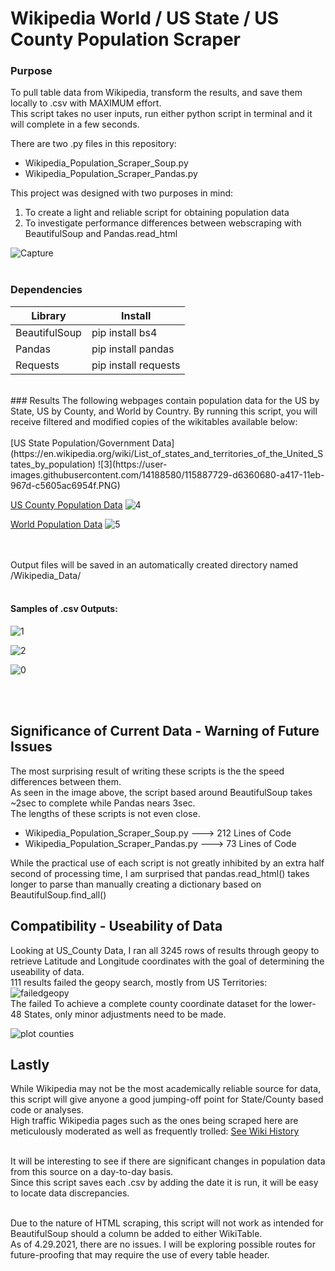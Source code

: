 # Wikipedia World / US State / US County Population Scraper

### Purpose
To pull table data from Wikipedia, transform the results, and save them locally to .csv with MAXIMUM effort.</br>
This script takes no user inputs, run either python script in terminal and it will complete in a few seconds.</br>

There are two .py files in this repository:
* Wikipedia_Population_Scraper_Soup.py
* Wikipedia_Population_Scraper_Pandas.py

This project was designed with two purposes in mind:
1. To create a light and reliable script for obtaining population data
2. To investigate performance differences between webscraping with BeautifulSoup and Pandas.read_html

![Capture](https://user-images.githubusercontent.com/14188580/116706393-35a19280-a993-11eb-86ba-a1eb83a57edb.PNG)
<br></br>
### Dependencies
Library | Install
--------|--------
BeautifulSoup| pip install bs4
Pandas| pip install pandas
Requests| pip install requests

</br>
### Results
The following webpages contain population data for the US by State, US by County, and World by Country. By running this script, you will receive filtered and modified copies of the wikitables available below:<br></br>
[US State Population/Government Data](https://en.wikipedia.org/wiki/List_of_states_and_territories_of_the_United_States_by_population)
![3](https://user-images.githubusercontent.com/14188580/115887729-d6360680-a417-11eb-967d-c5605ac6954f.PNG)

[US County Population Data](https://en.wikipedia.org/wiki/List_of_United_States_counties_and_county_equivalents)
![4](https://user-images.githubusercontent.com/14188580/115887739-d8986080-a417-11eb-9d50-5d4aad3bfe49.PNG)

[World Population Data](https://en.wikipedia.org/wiki/List_of_countries_and_dependencies_by_population)
![5](https://user-images.githubusercontent.com/14188580/115922069-072b3100-a442-11eb-8e38-d0d1f20da88b.PNG)

<br></br>
Output files will be saved in an automatically created directory named /Wikipedia_Data/ <br></br>
#### Samples of .csv Outputs:
![1](https://user-images.githubusercontent.com/14188580/115888845-003bf880-a419-11eb-9fb6-1b5ddbd4eb8a.PNG)

![2](https://user-images.githubusercontent.com/14188580/115885177-4abb7600-a415-11eb-889f-075f251a6370.PNG)

![0](https://user-images.githubusercontent.com/14188580/115922081-0db9a880-a442-11eb-97b5-19e45da7d2b6.PNG)

<br></br>

## Significance of Current Data - Warning of Future Issues
The most surprising result of writing these scripts is the the speed differences between them.</br>
As seen in the image above, the script based around BeautifulSoup takes ~2sec to complete while Pandas nears 3sec.</br>
The lengths of these scripts is not even close.
* Wikipedia_Population_Scraper_Soup.py ---> 212 Lines of Code
* Wikipedia_Population_Scraper_Pandas.py ---> 73 Lines of Code

While the practical use of each script is not greatly inhibited by an extra half second of processing time, I am surprised that pandas.read_html() takes longer to parse than manually creating a dictionary based on BeautifulSoup.find_all()</br>

## Compatibility - Useability of Data
Looking at US_County Data, I ran all 3245 rows of results through geopy to retrieve Latitude and Longitude coordinates with the goal of determining the useability of data.</br>
111 results failed the geopy search, mostly from US Territories:</br>
![failedgeopy](https://user-images.githubusercontent.com/14188580/119354427-b3db1700-bc69-11eb-970c-477ccd9dda1d.PNG)
</br>
The failed 
To achieve a complete county coordinate dataset for the lower-48 States, only minor adjustments need to be made.</br>

![plot counties](https://user-images.githubusercontent.com/14188580/119355256-aa05e380-bc6a-11eb-9282-e5286501813f.PNG)
</br>

## Lastly
While Wikipedia may not be the most academically reliable source for data, this script will give anyone a good jumping-off point for State/County based code or analyses.<br>
High traffic Wikipedia pages such as the ones being scraped here are meticulously moderated as well as frequently trolled: [See Wiki History](https://en.wikipedia.org/w/index.php?title=List_of_states_and_territories_of_the_United_States_by_population&action=history)<br></br>

It will be interesting to see if there are significant changes in population data from this source on a day-to-day basis.<br>
Since this script saves each .csv by adding the date it is run, it will be easy to locate data discrepancies.<br></br>

Due to the nature of HTML scraping, this script will not work as intended for BeautifulSoup should a column be added to either WikiTable.<br>
As of 4.29.2021, there are no issues. I will be exploring possible routes for future-proofing that may require the use of every table header.<br></br>


